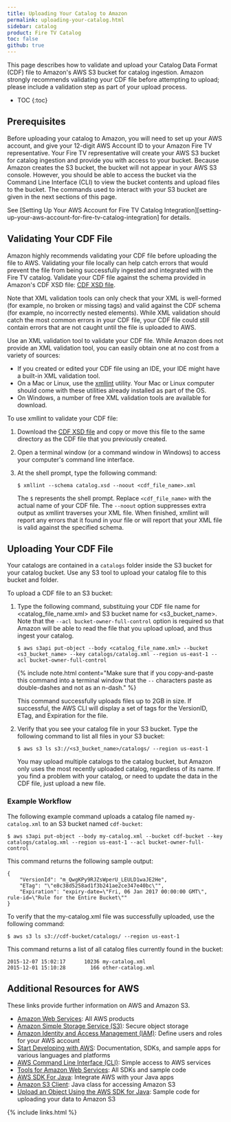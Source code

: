 ```yaml
---
title: Uploading Your Catalog to Amazon
permalink: uploading-your-catalog.html
sidebar: catalog
product: Fire TV Catalog
toc: false
github: true
---
```


This page describes how to validate and upload your Catalog Data Format (CDF) file to Amazon's AWS S3 bucket for catalog ingestion. Amazon strongly recommends validating your CDF file before attempting to upload; please include a validation step as part of your upload process.

* TOC
{:toc}

## Prerequisites

Before uploading your catalog to Amazon, you will need to set up your AWS account, and give your 12-digit AWS Account ID to your Amazon Fire TV representative. Your Fire TV representative will create your AWS S3 bucket for catalog ingestion and provide you with access to your bucket. Because Amazon creates the S3 bucket, the bucket will not appear in your AWS S3 console. However, you should be able to access the bucket via the Command Line Interface (CLI) to view the bucket contents and upload files to the bucket. The commands used to interact with your S3 bucket are given in the next sections of this page.

See [Setting Up Your AWS Account for Fire TV Catalog Integration][setting-up-your-aws-account-for-fire-tv-catalog-integration] for details.

## Validating Your CDF File

Amazon highly recommends validating your CDF file before uploading the file to AWS. Validating your file locally can help catch errors that would prevent the file from being successfully ingested and integrated with the Fire TV catalog. Validate your CDF file against the schema provided in Amazon's CDF XSD file: [CDF XSD file](https://s3.amazonaws.com/com.amazon.aftb.cdf/catalog.xsd).

Note that XML validation tools can only check that your XML is well-formed (for example, no broken or missing tags) and valid against the CDF schema (for example, no incorrectly nested elements). While XML validation should catch the most common errors in your CDF file, your CDF file could still contain errors that are not caught until the file is uploaded to AWS.

Use an XML validation tool to validate your CDF file. While Amazon does not provide an XML validation tool, you can easily obtain one at no cost from a variety of sources:

*   If you created or edited your CDF file using an IDE, your IDE might have a built-in XML validation tool.
*   On a Mac or Linux, use the [xmllint](http://xmlsoft.org/xmllint.html) utility. Your Mac or Linux computer should come with these utilities already installed as part of the OS.
*   On Windows, a number of free XML validation tools are available for download.

To use xmllint to validate your CDF file:

1.  Download the [CDF XSD file](https://s3.amazonaws.com/com.amazon.aftb.cdf/catalog.xsd) and copy or move this file to the same directory as the CDF file that you previously created.
2.  Open a terminal window (or a command window in Windows) to access your computer's command line interface.
3.  At the shell prompt, type the following command:

    ```
    $ xmllint --schema catalog.xsd --noout <cdf_file_name>.xml
    ```

    The `$` represents the shell prompt. Replace `<cdf_file_name>` with the actual name of your CDF file. The `--noout` option suppresses extra output as xmllint traverses your XML file. When finished, xmllint will report any errors that it found in your file or will report that your XML file is valid against the specified schema.

## Uploading Your CDF File

Your catalogs are contained in a `catalogs` folder inside the S3 bucket for your catalog bucket. Use any S3 tool to upload your catalog file to this bucket and folder.

To upload a CDF file to an S3 bucket:

1.  Type the following command, substituing your CDF file name for &lt;catalog_file_name.xml&gt; and S3 bucket name for &lt;s3_bucket_name&gt;. Note that the `--acl bucket-owner-full-control` option is required so that Amazon will be able to read the file that you upload upload, and thus ingest your catalog.

    ```
    $ aws s3api put-object --body <catalog_file_name.xml> --bucket <s3_bucket_name> --key catalogs/catalog.xml --region us-east-1 --acl bucket-owner-full-control
    ```

    {% include note.html content="Make sure that if you copy-and-paste this command into a terminal window that the `--` characters paste as double-dashes and not as an n-dash." %}

    This command successfully uploads files up to 2GB in size. If successful, the AWS CLI will display a set of tags for the VersionID, ETag, and Expiration for the file.

2.  Verify that you see your catalog file in your S3 bucket. Type the following command to list all files in your S3 bucket:

    ```
    $ aws s3 ls s3://<s3_bucket_name>/catalogs/ --region us-east-1
    ```

    You may upload multiple catalogs to the catalog bucket, but Amazon only uses the most recently uploaded catalog, regardless of its name. If you find a problem with your catalog, or need to update the data in the CDF file, just upload a new file.

### Example Workflow

The following example command uploads a catalog file named `my-catalog.xml` to an S3 bucket named `cdf-bucket`:

```
$ aws s3api put-object --body my-catalog.xml --bucket cdf-bucket --key catalogs/catalog.xml --region us-east-1 --acl bucket-owner-full-control
```

This command returns the following sample output:

```
{
    "VersionId": "m_QwgKPy9RJZsWperU_LEULD1waJE2He",
    "ETag": "\"e8c38d5258ad1f3b241ae2ce347e40bc\"",
    "Expiration": "expiry-date=\"Fri, 06 Jan 2017 00:00:00 GMT\", rule-id=\"Rule for the Entire Bucket\""
}
```

To verify that the my-catalog.xml file was successfully uploaded, use the following command:

```
$ aws s3 ls s3://cdf-bucket/catalogs/ --region us-east-1
```

This command returns a list of all catalog files currently found in the bucket:

```
2015-12-07 15:02:17      10236 my-catalog.xml
2015-12-01 15:10:28        166 other-catalog.xml
```

## Additional Resources for AWS

These links provide further information on AWS and Amazon S3.

*   [Amazon Web Services](http://aws.amazon.com/ "Amazon Web Services"): All AWS products
*   [Amazon Simple Storage Service (S3)](http://aws.amazon.com/s3/): Secure object storage
*   [Amazon Identity and Access Management (IAM)](http://aws.amazon.com/iam/): Define users and roles for your AWS account
*   [Start Developing with AWS](http://aws.amazon.com/developers/getting-started/): Documentation, SDKs, and sample apps for various languages and platforms
*   [AWS Command Line Interface (CLI)](http://aws.amazon.com/cli/): Simple access to AWS services
*   [Tools for Amazon Web Services](http://aws.amazon.com/tools/): All SDKs and sample code
*   [AWS SDK For Java](http://aws.amazon.com/sdk-for-java/): Integrate AWS with your Java apps
*   [Amazon S3 Client](http://docs.aws.amazon.com/AWSJavaSDK/latest/javadoc/com/amazonaws/services/s3/AmazonS3Client.html): Java class for accessing Amazon S3
*   [Upload an Object Using the AWS SDK for Java](http://docs.aws.amazon.com/AmazonS3/latest/dev/UploadObjSingleOpJava.html): Sample code for uploading your data to Amazon S3

{% include links.html %}
